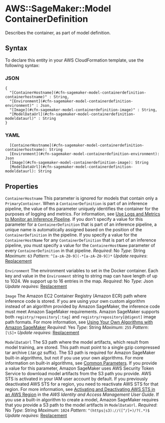 # AWS::SageMaker::Model ContainerDefinition<a name="aws-properties-sagemaker-model-containerdefinition"></a>

Describes the container, as part of model definition\.

## Syntax<a name="aws-properties-sagemaker-model-containerdefinition-syntax"></a>

To declare this entity in your AWS CloudFormation template, use the following syntax:

### JSON<a name="aws-properties-sagemaker-model-containerdefinition-syntax.json"></a>

```
{
  "[ContainerHostname](#cfn-sagemaker-model-containerdefinition-containerhostname)" : String,
  "[Environment](#cfn-sagemaker-model-containerdefinition-environment)" : Json,
  "[Image](#cfn-sagemaker-model-containerdefinition-image)" : String,
  "[ModelDataUrl](#cfn-sagemaker-model-containerdefinition-modeldataurl)" : String
}
```

### YAML<a name="aws-properties-sagemaker-model-containerdefinition-syntax.yaml"></a>

```
  [ContainerHostname](#cfn-sagemaker-model-containerdefinition-containerhostname): String
  [Environment](#cfn-sagemaker-model-containerdefinition-environment): Json
  [Image](#cfn-sagemaker-model-containerdefinition-image): String
  [ModelDataUrl](#cfn-sagemaker-model-containerdefinition-modeldataurl): String
```

## Properties<a name="aws-properties-sagemaker-model-containerdefinition-properties"></a>

`ContainerHostname`  <a name="cfn-sagemaker-model-containerdefinition-containerhostname"></a>
This parameter is ignored for models that contain only a `PrimaryContainer`\.
When a `ContainerDefinition` is part of an inference pipeline, the value of ths parameter uniquely identifies the container for the purposes of logging and metrics\. For information, see [Use Logs and Metrics to Monitor an Inference Pipeline](http://docs.aws.amazon.com/sagemaker/latest/dg/inference-pipeline-logs-metrics.html)\. If you don't specify a value for this parameter for a `ContainerDefinition` that is part of an inference pipeline, a unique name is automatically assigned based on the position of the `ContainerDefinition` in the pipeline\. If you specify a value for the `ContainerHostName` for any `ContainerDefinition` that is part of an inference pipeline, you must specify a value for the `ContainerHostName` parameter of every `ContainerDefinition` in that pipeline\.
*Required*: No
*Type*: String
*Maximum*: `63`
*Pattern*: `^[a-zA-Z0-9](-*[a-zA-Z0-9])*`
*Update requires*: [Replacement](https://docs.aws.amazon.com/AWSCloudFormation/latest/UserGuide/using-cfn-updating-stacks-update-behaviors.html#update-replacement)

`Environment`  <a name="cfn-sagemaker-model-containerdefinition-environment"></a>
The environment variables to set in the Docker container\. Each key and value in the `Environment` string to string map can have length of up to 1024\. We support up to 16 entries in the map\.
*Required*: No
*Type*: Json
*Update requires*: [Replacement](https://docs.aws.amazon.com/AWSCloudFormation/latest/UserGuide/using-cfn-updating-stacks-update-behaviors.html#update-replacement)

`Image`  <a name="cfn-sagemaker-model-containerdefinition-image"></a>
The Amazon EC2 Container Registry \(Amazon ECR\) path where inference code is stored\. If you are using your own custom algorithm instead of an algorithm provided by Amazon SageMaker, the inference code must meet Amazon SageMaker requirements\. Amazon SageMaker supports both `registry/repository[:tag]` and `registry/repository[@digest]` image path formats\. For more information, see [Using Your Own Algorithms with Amazon SageMaker](https://docs.aws.amazon.com/sagemaker/latest/dg/your-algorithms.html)
*Required*: Yes
*Type*: String
*Maximum*: `255`
*Pattern*: `[\S]+`
*Update requires*: [Replacement](https://docs.aws.amazon.com/AWSCloudFormation/latest/UserGuide/using-cfn-updating-stacks-update-behaviors.html#update-replacement)

`ModelDataUrl`  <a name="cfn-sagemaker-model-containerdefinition-modeldataurl"></a>
The S3 path where the model artifacts, which result from model training, are stored\. This path must point to a single gzip compressed tar archive \(\.tar\.gz suffix\)\. The S3 path is required for Amazon SageMaker built\-in algorithms, but not if you use your own algorithms\. For more information on built\-in algorithms, see [Common Parameters](http://docs.aws.amazon.com/sagemaker/latest/dg/sagemaker-algo-docker-registry-paths.html)\.
If you provide a value for this parameter, Amazon SageMaker uses AWS Security Token Service to download model artifacts from the S3 path you provide\. AWS STS is activated in your IAM user account by default\. If you previously deactivated AWS STS for a region, you need to reactivate AWS STS for that region\. For more information, see [Activating and Deactivating AWS STS in an AWS Region](http://docs.aws.amazon.com/IAM/latest/UserGuide/id_credentials_temp_enable-regions.html) in the *AWS Identity and Access Management User Guide*\.
If you use a built\-in algorithm to create a model, Amazon SageMaker requires that you provide a S3 path to the model artifacts in `ModelDataUrl`\.
*Required*: No
*Type*: String
*Maximum*: `1024`
*Pattern*: `^(https|s3)://([^/]+)/?(.*)$`
*Update requires*: [Replacement](https://docs.aws.amazon.com/AWSCloudFormation/latest/UserGuide/using-cfn-updating-stacks-update-behaviors.html#update-replacement)
